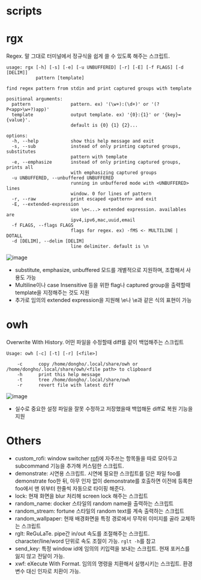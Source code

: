 # scripts

# rgx
Regex. 말 그대로 터미널에서 정규식을 쉽게 쓸 수 있도록 해주는 스크립트.
```shell
usage: rgx [-h] [-s] [-e] [-u UNBUFFERED] [-r] [-E] [-f FLAGS] [-d [DELIM]]
           pattern [template]

find regex pattern from stdin and print captured groups with template

positional arguments:
  pattern               pattern. ex) '(\w+):(\d+)' or '(?P<app>\w+?)app)'
  template              output template. ex) '{0}:{1}' or '{key}={value}'.
                        default is {0} {1} {2}...

options:
  -h, --help            show this help message and exit
  -s, --sub             instead of only printing captured groups, substitutes
                        pattern with template
  -e, --emphasize       instead of only printing captured groups, prints all
                        with emphasizing captured groups
  -u UNBUFFERED, --unbuffered UNBUFFERED
                        running in unbuffered mode with <UNBUFFERED> lines
                        window. 0 for lines of pattern
  -r, --raw             print escaped <pattern> and exit
  -E, --extended-expression
                        use \e<...> extended expression. availables are
                        ipv4,ipv6,mac,uuid,email
  -f FLAGS, --flags FLAGS
                        flags for regex. ex) -fMS <- MULTILINE | DOTALL
  -d [DELIM], --delim [DELIM]
                        line delimiter. default is \n
```

![image](https://user-images.githubusercontent.com/19762154/175819228-1321f5f9-2194-41b7-9cda-16ae9d0ee733.png)

- substitute, emphasize, unbuffered 모드를 개별적으로 지원하며, 조합해서 사용도 가능
- Multiline이나 case Insensitive 등을 위한 flag나 captured group을 출력할때 template을 지정해주는 것도 지원
- 추가로 임의의 extended expression을 지원해 \e<ipv4>나 \e<mac>과 같은 식의 표현이 가능
  
# owh
Overwrite With History. 어떤 파일을 수정할때 diff를 같이 백업해주는 스크립트

```shell
Usage: owh [-c] [-t] [-r] [<file>]

    -c      copy /home/dongho/.local/share/owh or /home/dongho/.local/share/owh/<file path> to clipboard
    -h      print this help message
    -t      tree /home/dongho/.local/share/owh
    -r      revert file with latest diff
```

![image](https://user-images.githubusercontent.com/19762154/175861340-8ca540d8-cbee-4518-a0b1-5a2c4f67d997.png)

- 실수로 중요한 설정 파일을 잘못 수정하고 저장했을때 백업해둔 diff로 복원 기능을 지원

# Others
- custom_rofi: window switcher [rofi](https://github.com/davatorium/rofi)에 자주쓰는 항목들을 따로 모아두고 subcommand 기능을 추가해 커스텀한 스크립트.
- demonstrate: 시연용 스크립트. 시연에 필요한 스크립트를 담은 파일 foo를 demonstrate foo한 뒤, 아무 인자 없이 demonstrate를 호출하면 이전에 등록한 foo에서 맨 위부터 한줄씩 자동으로 타이핑 해준다.
- lock: 현재 화면을 blur 처리해 screen lock 해주는 스크립트
- random_name: docker 스타일의 random name을 출력하는 스크립트
- random_stream: fortune 스타일의 random text를 계속 출력하는 스크립트
- random_wallpaper: 현재 배경화면을 특정 경로에서 무작위 이미지를 골라 교체하는 스크립트
- rglt: ReGuLaTe. pipe간 in/out 속도를 조절해주는 스크립트. character/line/word 단위로 속도 조절이 가능. `rglt -h`를 참고
- send_key: 특정 window id에 임의의 키입력을 보내는 스크립트. 현재 포커스를 잃지 않고 전달이 가능.
- xwf: eXecute With Format. 임의의 명령을 치환해서 실행시키는 스크립트. 환경변수 대신 인자로 치환이 가능.
